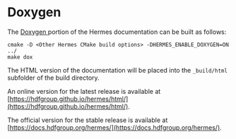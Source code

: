 # Doxygen

The [Doxygen ](https://www.doxygen.nl/index.html) portion of the Hermes documentation can be built as follows:
```
cmake -D <Other Hermes CMake build options> -DHERMES_ENABLE_DOXYGEN=ON ../
make dox
```
The HTML version of the documentation will be placed into the `_build/html` subfolder of the build directory.

An online version for the latest release is available at [https://hdfgroup.github.io/hermes/html/](https://hdfgroup.github.io/hermes/html/).

The official version for the stable release is available at [https://docs.hdfgroup.org/hermes/](https://docs.hdfgroup.org/hermes/).